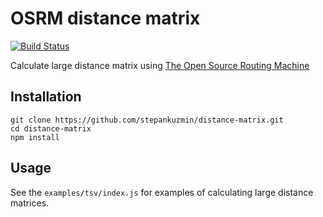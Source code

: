 # OSRM distance matrix

[![Build Status](https://travis-ci.org/stepankuzmin/distance-matrix.svg?branch=master)](https://travis-ci.org/stepankuzmin/distance-matrix)

Calculate large distance matrix using [The Open Source Routing Machine](http://project-osrm.org/)

## Installation

```shell
git clone https://github.com/stepankuzmin/distance-matrix.git
cd distance-matrix
npm install
```

## Usage

See the `examples/tsv/index.js` for examples of calculating large distance matrices.